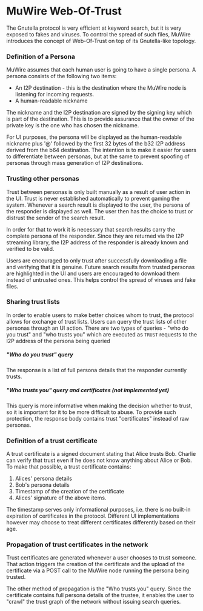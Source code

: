 # MuWire Web-Of-Trust

The Gnutella protocol is very efficient at keyword search, but it is very exposed to fakes and viruses.  To control the spread of such files, MuWire introduces the concept of Web-Of-Trust on top of its Gnutella-like topology.

### Definition of a Persona

MuWire assumes that each human user is going to have a single persona.  A persona consists of the following two items:
* An I2P destination - this is the destination where the MuWire node is listening for incoming requests.
* A human-readable nickname 

The nickname and the I2P destination are signed by the signing key which is part of the destination.  This is to provide assurance that the owner of the private key is the one who has chosen the nickname.

For UI purposes, the persona will be displayed as the human-readable nickname plus '@' followed by the first 32 bytes of the b32 I2P address derived from the b64 destination.  The intention is to make it easier for users to differentiate between personas, but at the same to prevent spoofing of personas through mass generation of I2P destinations.

### Trusting other personas

Trust between personas is only built manually as a result of user action in the UI.  Trust is never established automatically to prevent gaming the system.  Whenever a search result is displayed to the user, the persona of the responder is displayed as well.  The user then has the choice to trust or distrust the sender of the search result.

In order for that to work it is necessary that search results carry the complete persona of the responder.  Since they are returned via the I2P streaming library, the I2P address of the responder is already known and verified to be valid.

Users are encouraged to only trust after successfully downloading a file and verifying that it is genuine.  Future search results from trusted personas are highlighted in the UI and users are encouraged to download them instead of untrusted ones.  This helps control the spread of viruses and fake files.

### Sharing trust lists

In order to enable users to make better choices whom to trust, the protocol allows for exchange of trust lists.  Users can query the trust lists of other personas through an UI action.  There are two types of queries - "who do you trust" and "who trusts you" which are executed as `TRUST` requests to the I2P address of the persona being queried

##### "Who do you trust" query

The response is a list of full persona details that the responder currently trusts.

##### "Who trusts you" query and certificates (not implemented yet)

This query is more informative when making the decision whether to trust, so it is important for it to be more difficult to abuse.  To provide such protection, the response body contains trust "certificates" instead of raw personas.

### Definition of a trust certificate

A trust certificate is a signed document stating that Alice trusts Bob.  Charlie can verify that trust even if he does not know anything about Alice or Bob.  To make that possible, a trust certificate contains:
1. Alices' persona details
2. Bob's persona details
3. Timestamp of the creation of the certificate
3. Alices' signature of the above items.

The timestamp serves only informational purposes, i.e. there is no built-in expiration of certificates in the protocol.  Different UI implementations however may choose to treat different certificates differently based on their age.

### Propagation of trust certificates in the network

Trust certificates are generated whenever a user chooses to trust someone.  That action triggers the creation of the certificate and the upload of the certificate via a POST call to the MuWire node running the persona being trusted.

The other method of propagation is the "Who trusts you" query.  Since the certificate contains full persona details of the trustee, it enables the user to "crawl" the trust graph of the network without issuing search queries.

